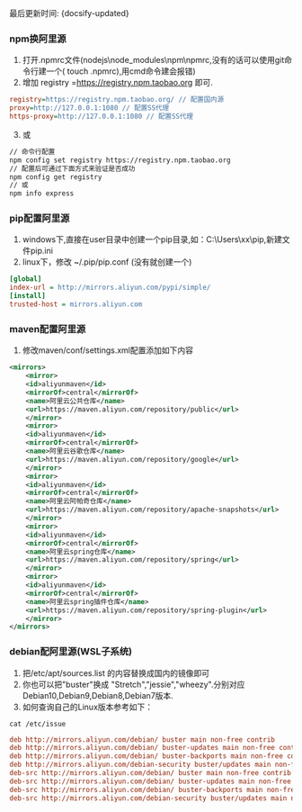 最后更新时间: {docsify-updated}

### npm换阿里源

 1. 打开.npmrc文件(nodejs\node_modules\npm\npmrc,没有的话可以使用git命令行建一个( touch .npmrc),用cmd命令建会报错)
 2. 增加 registry =https://registry.npm.taobao.org  即可.
 ```ini
 registry=https://registry.npm.taobao.org/ // 配置国内源
 proxy=http://127.0.0.1:1080 // 配置SS代理
 https-proxy=http://127.0.0.1:1080 // 配置SS代理
 ```
 3. 或
 ```sh
 // 命令行配置
 npm config set registry https://registry.npm.taobao.org
 // 配置后可通过下面方式来验证是否成功
 npm config get registry
 // 或
 npm info express
 ```

### pip配置阿里源

 1. windows下,直接在user目录中创建一个pip目录,如：C:\Users\xx\pip,新建文件pip.ini
 2.  linux下，修改 ~/.pip/pip.conf (没有就创建一个)
 ```ini
 [global] 
 index-url = http://mirrors.aliyun.com/pypi/simple/ 
 [install] 
 trusted-host = mirrors.aliyun.com 
 ```

### maven配置阿里源

 1. 修改maven/conf/settings.xml配置添加如下内容
 ```xml
 <mirrors>
     <mirror>
     <id>aliyunmaven</id>
     <mirrorOf>central</mirrorOf>
     <name>阿里云公共仓库</name>
     <url>https://maven.aliyun.com/repository/public</url>
     </mirror>
     <mirror>
     <id>aliyunmaven</id>
     <mirrorOf>central</mirrorOf>
     <name>阿里云谷歌仓库</name>
     <url>https://maven.aliyun.com/repository/google</url>
     </mirror>
     <mirror>
     <id>aliyunmaven</id>
     <mirrorOf>central</mirrorOf>
     <name>阿里云阿帕奇仓库</name>
     <url>https://maven.aliyun.com/repository/apache-snapshots</url>
     </mirror>
     <mirror>
     <id>aliyunmaven</id>
     <mirrorOf>central</mirrorOf>
     <name>阿里云spring仓库</name>
     <url>https://maven.aliyun.com/repository/spring</url>
     </mirror>
     <mirror>
     <id>aliyunmaven</id>
     <mirrorOf>central</mirrorOf>
     <name>阿里云spring插件仓库</name>
     <url>https://maven.aliyun.com/repository/spring-plugin</url>
     </mirror>
 </mirrors>
 ```

### debian配阿里源(WSL子系统)

 1. 把/etc/apt/sources.list 的内容替换成国内的镜像即可
 2. 你也可以把"buster"换成 "Stretch","jessie","wheezy".分别对应Debian10,Debian9,Debian8,Debian7版本.
 3. 如何查询自己的Linux版本参考如下：

 ```shell
 cat /etc/issue
 ```
 ```ini
 deb http://mirrors.aliyun.com/debian/ buster main non-free contrib
 deb http://mirrors.aliyun.com/debian/ buster-updates main non-free contrib
 deb http://mirrors.aliyun.com/debian/ buster-backports main non-free contrib
 deb http://mirrors.aliyun.com/debian-security buster/updates main non-free contrib
 deb-src http://mirrors.aliyun.com/debian/ buster main non-free contrib
 deb-src http://mirrors.aliyun.com/debian/ buster-updates main non-free contrib
 deb-src http://mirrors.aliyun.com/debian/ buster-backports main non-free contrib
 deb-src http://mirrors.aliyun.com/debian-security buster/updates main non-free contrib
 ```